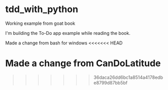# tdd_with_python
Working example from goat book

I'm building the To-Do app example while reading the book.

Made a change from bash for windows
<<<<<<< HEAD

Made a change from CanDoLatitude
=======
>>>>>>> 36daca26dd6bc1a8514a4178edbe8799d87bb5bf
